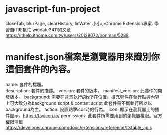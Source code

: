 # javascript-fun-project

closeTab, blurPage, clearHistory, linWater 小小小Chrome Extension專案.
學習自iT邦幫忙 windate3411的文章 https://ithelp.ithome.com.tw/users/20129072/ironman/5288

# manifest.json檔案是瀏覽器用來識別你這個套件的內容。
name: 套件的標題。\
description: 套件的描述。
version: 套件的版本。
manifest_version: 此套件的開發版本。
background: 需要在背景執行的js所在位置。擴充套件在執行點與內容上可大致分為background script & content script 此套件需不斷執行所以以background為主。
action: 設置點擊icon時的行為。
icon: 顯示在瀏覽器上的插件圖示。https://favicon.io/
permissions: 此套件所需要用到的瀏覽器權限。官方權限清單 https://developer.chrome.com/docs/extensions/reference/#stable_apis

